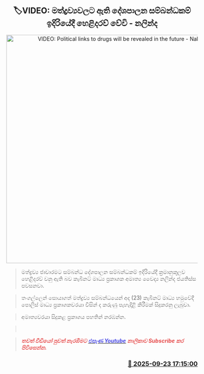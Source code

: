 <p align='center'><b><h2 align='center' title='VIDEO: Political links to drugs will be revealed in the future - Nalinda'>🏷VIDEO: මත්ද්‍රව්‍යවලට ඇති දේශපාලන සම්බන්ධකම් ඉදිරියේදී හෙළිදරව් වේවි - නලින්ද</h2></b></p>
<p align='center'><img src='https://helakuru.sgp1.cdn.digitaloceanspaces.com/esana/images/lib/nalinda-jayathissa-medical-preess.jpg' width='600' alt='VIDEO: Political links to drugs will be revealed in the future - Nalinda'></p>

> මත්ද්‍රව්‍ය ජාවාරමට සම්බන්ධ දේශපාලන සම්බන්ධකම් ඉදිරියේදී ක්‍රමානුකූලව හෙළිදරව් වනු ඇති බව කැබිනට් මාධ්‍ය ප්‍රකාශක අමාත්‍ය වෛද්‍ය නලින්ද ජයතිස්ස පවසනවා.

> තංගල්ලෙන් සොයාගත් මත්ද්‍රව්‍ය සම්බන්ධයෙන් අද (23) කැබිනට් මාධ්‍ය හමුවේදී පොලිස් මාධ්‍ය ප්‍රකාශකවරයා විසින් ද කරුණු පැහැදිළි කිරීමක් සිදුකරනු ලැබුවා.

> අමාත්‍යවරයා සිදුකළ ප්‍රකාශය පහතින් නරඹන්න.

>  

> <span style='color:#e64d4d'><em><strong>තවත් වීඩියෝ පුවත් නැරඹීමට </strong></em></span><a href='https://youtube.com/@esanamedia?si=UZCWEZmqFcpzlvdV'><span style='color:#4d4de6'><em><strong>එසැණ Youtube</strong></em></span></a><span style='color:#e64d4d'><em><strong> නාලිකාව Subscribe කර පිවිසෙන්න.</strong></em></span>



<h3 align='right'><a href='https://www.helakuru.lk/esana/p/113904/'>📅 2025-09-23 17:15:00</a></h3>
